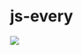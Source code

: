 # js-every
![](https://github.com/mendesrl/js-every/blob/module-1/javascript-everyone/event_loop.gif)